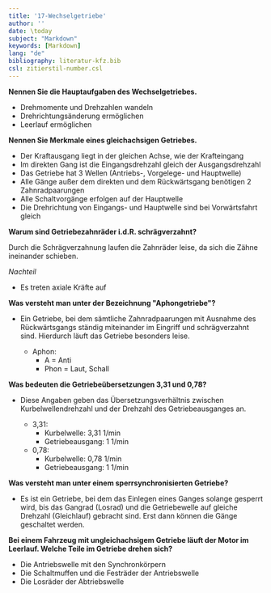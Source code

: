 ```yaml
---
title: '17-Wechselgetriebe'
author: ''
date: \today
subject: "Markdown"
keywords: [Markdown]
lang: "de"
bibliography: literatur-kfz.bib 
csl: zitierstil-number.csl
---
```

<!-----------------------------------------------------
![ , Quelle: Europa-Verlag](images/ / -.pdf){width=70%}
ju 27-11-22 17-Wechselgetriebe
+------------------------------------------------------>

**Nennen Sie die Hauptaufgaben des Wechselgetriebes.**

- Drehmomente und Drehzahlen wandeln
- Drehrichtungsänderung ermöglichen
- Leerlauf ermöglichen

**Nennen Sie Merkmale eines gleichachsigen Getriebes.**

- Der Kraftausgang liegt in der gleichen Achse, wie der Krafteingang
- Im direkten Gang ist die Eingangsdrehzahl gleich der Ausgangsdrehzahl
- Das Getriebe hat 3 Wellen (Antriebs-, Vorgelege- und Hauptwelle)
- Alle Gänge außer dem direkten und dem Rückwärtsgang benötigen 2 Zahnradpaarungen
- Alle Schaltvorgänge erfolgen auf der Hauptwelle
- Die Drehrichtung von Eingangs- und Hauptwelle sind bei Vorwärtsfahrt gleich

**Warum sind Getriebezahnräder i.d.R. schrägverzahnt?**

Durch die Schrägverzahnung laufen die Zahnräder leise, da sich die Zähne ineinander schieben.

*Nachteil*

- Es treten axiale Kräfte auf

**Was versteht man unter der Bezeichnung "Aphongetriebe"?**

- Ein Getriebe, bei dem sämtliche Zahnradpaarungen mit Ausnahme des Rückwärtsgangs ständig miteinander im Eingriff und schrägverzahnt sind. Hierdurch läuft das Getriebe besonders leise.

    - Aphon: 
        - A = Anti
        - Phon = Laut, Schall

**Was bedeuten die Getriebeübersetzungen 3,31 und 0,78?**


- Diese Angaben geben das Übersetzungsverhältnis zwischen Kurbelwellendrehzahl und der Drehzahl des Getriebeausganges an.

    - 3,31: 
        - Kurbelwelle: 3,31 1/min
        - Getriebeausgang: 1 1/min
    - 0,78: 
        - Kurbelwelle: 0,78 1/min
        - Getriebeausgang: 1 1/min

**Was versteht man unter einem sperrsynchronisierten Getriebe?**

- Es ist ein Getriebe, bei dem das Einlegen eines Ganges solange gesperrt wird, bis das Gangrad (Losrad) und die Getriebewelle auf gleiche Drehzahl (Gleichlauf) gebracht sind. Erst dann können die Gänge geschaltet werden.

**Bei einem Fahrzeug mit ungleichachsigem Getriebe läuft der Motor im Leerlauf. Welche Teile im Getriebe drehen sich?**

- Die Antriebswelle mit den Synchronkörpern
- Die Schaltmuffen und die Festräder der Antriebswelle
- Die Losräder der Abtriebswelle
